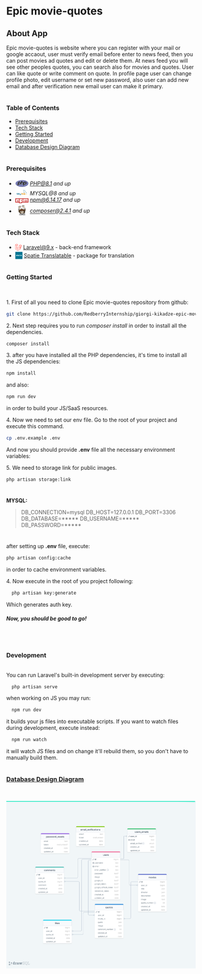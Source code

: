# Epic movie-quotes

## About App

Epic movie-quotes is website where you can register with your mail or google accaout, user must verify email before enter to news feed, then you can post movies ad quotes and edit or delete them. At news feed you will see other peoples quotes, you can search also for movies and quotes. User can like quote or write comment on quote. In profile page user can change profile photo, edit username or set new password, also user can add new email and after verification new email user can make it primary.

#
### Table of Contents
* [Prerequisites](#prerequisites)
* [Tech Stack](#tech-stack)
* [Getting Started](#getting-started)
* [Development](#development)
* [Database Design Diagram](#database-design-diagram)

#
### Prerequisites

* <img src="readme/assets/php.svg" width="35" style="position: relative; top: 4px" /> *PHP@8.1 and up*
* <img src="readme/assets/mysql.png" width="35" style="position: relative; top: 4px" /> *MYSQL@8 and up*
* <img src="readme/assets/npm.png" width="35" style="position: relative; top: 4px" /> *npm@6.14.17 and up*
* <img src="readme/assets/composer.png" width="35" style="position: relative; top: 6px" /> *composer@2.4.1 and up*


#
### Tech Stack

* <img src="readme/assets/laravel.png" height="18" style="position: relative; top: 4px" /> [Laravel@9.x](https://laravel.com/docs/6.x) - back-end framework
* <img src="readme/assets/spatie.png" height="19" style="position: relative; top: 4px" /> [Spatie Translatable](https://github.com/spatie/laravel-translatable) - package for translation

#
### Getting Started
<br>

1\. First of all you need to clone Epic movie-quotes repository from github:

```sh
git clone https://github.com/RedberryInternship/giorgi-kikadze-epic-movie-quotes-api.git
```

2\. Next step requires you to run *composer install* in order to install all the dependencies.
```sh
composer install
```

3\. after you have installed all the PHP dependencies, it's time to install all the JS dependencies:
```sh
npm install
```

and also:
```sh
npm run dev
```
in order to build your JS/SaaS resources.

4\. Now we need to set our env file. Go to the root of your project and execute this command.
```sh
cp .env.example .env
```
And now you should provide **.env** file all the necessary environment variables:

5\. We need to storage link for public images.
```sh
php artisan storage:link
```

#
**MYSQL:**
>DB_CONNECTION=mysql
>DB_HOST=127.0.0.1
>DB_PORT=3306
>DB_DATABASE=*****
>DB_USERNAME=*****
>DB_PASSWORD=*****

#

after setting up **.env** file, execute:
```sh
php artisan config:cache
```
in order to cache environment variables.

4\. Now execute in the root of you project following:
```sh
  php artisan key:generate
```
Which generates auth key.

##### Now, you should be good to go!
<br>

#


### Development
<br>
You can run Laravel's built-in development server by executing:

```sh
  php artisan serve
```

when working on JS you may run:

```sh
  npm run dev
```
it builds your js files into executable scripts.
If you want to watch files during development, execute instead:

```sh
  npm run watch
```
it will watch JS files and on change it'll rebuild them, so you don't have to manually build them.
<br>


#

### [Database Design Diagram](https://drawsql.app/teams/kikalla/diagrams/epic-movie-quotes)
<br/>

!["Database Design Diagram"](./readme/uml/drawSQL.png)

<br />
